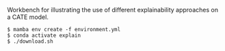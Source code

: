 Workbench for illustrating the use of different explainability approaches on a CATE model.

```
$ mamba env create -f environment.yml
$ conda activate explain
$ ./download.sh
```
